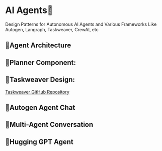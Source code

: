 # AI Agents💫
Design Patterns for Autonomous AI Agents and Various Frameworks Like Autogen, Langraph, Taskweaver, CrewAI, etc

## 🌟Agent Architecture

## 🌟Planner Component:

## 🌟Taskweaver Design:
[Taskweaver GitHub Repository](https://github.com/microsoft/taskweaver/)

## 🌟Autogen Agent Chat

## 🌟Multi-Agent Conversation

## 🌟Hugging GPT Agent
